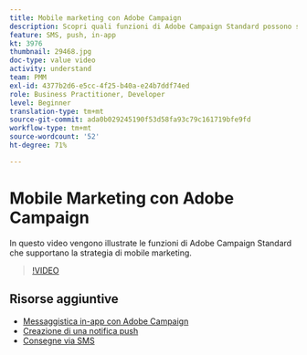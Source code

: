```yaml
---
title: Mobile marketing con Adobe Campaign
description: Scopri quali funzioni di Adobe Campaign Standard possono supportare la tua strategia di mobile marketing.
feature: SMS, push, in-app
kt: 3976
thumbnail: 29468.jpg
doc-type: value video
activity: understand
team: PMM
exl-id: 4377b2d6-e5cc-4f25-b40a-e24b7ddf74ed
role: Business Practitioner, Developer
level: Beginner
translation-type: tm+mt
source-git-commit: ada0b029245190f53d58fa93c79c161719bfe9fd
workflow-type: tm+mt
source-wordcount: '52'
ht-degree: 71%

---
```


# Mobile Marketing con Adobe Campaign

In questo video vengono illustrate le funzioni di Adobe Campaign Standard che supportano la strategia di mobile marketing.

>[!VIDEO](https://video.tv.adobe.com/v/29468?quality=12)

## Risorse aggiuntive

* [Messaggistica in-app con Adobe Campaign](/help/communication-channels/mobile/in-app/in-app-message-overview.md)
* [Creazione di una notifica push](/help/communication-channels/mobile/push-notifications/creating-a-push-notification.md)
* [Consegne via SMS](/help/communication-channels/mobile/sms/sms-delivery.md)
